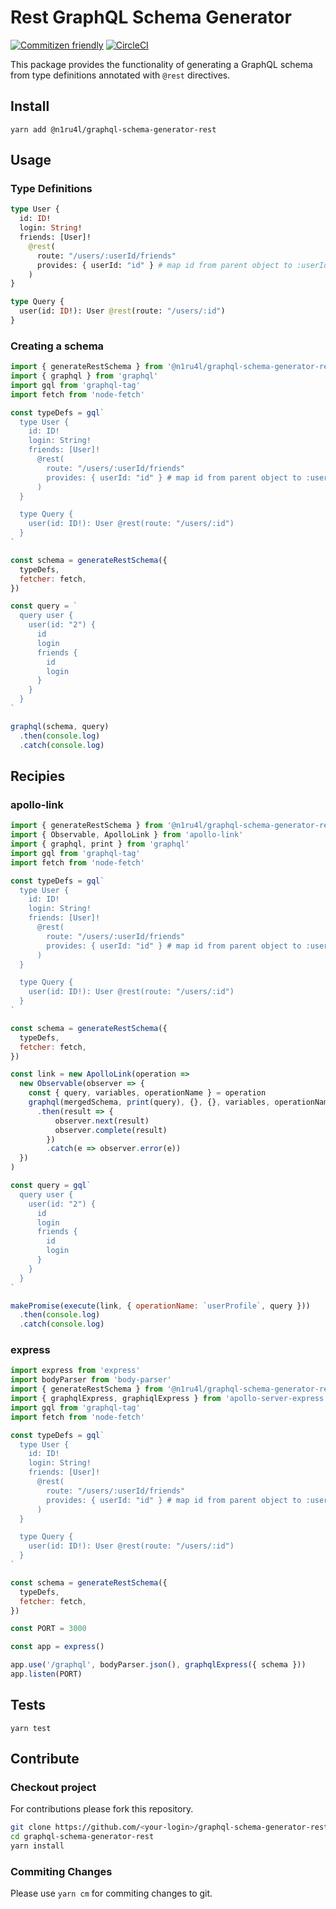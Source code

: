 # Rest GraphQL Schema Generator

[![Commitizen friendly](https://img.shields.io/badge/commitizen-friendly-brightgreen.svg)](http://commitizen.github.io/cz-cli/)
[![CircleCI](https://circleci.com/gh/n1ru4l/graphql-schema-generator-rest.svg?style=svg)](https://circleci.com/gh/n1ru4l/graphql-schema-generator-rest)

This package provides the functionality of generating a GraphQL schema from type definitions annotated with `@rest` directives.

## Install

```shell
yarn add @n1ru4l/graphql-schema-generator-rest
```

## Usage

### Type Definitions

```graphql
type User {
  id: ID!
  login: String!
  friends: [User]!
    @rest(
      route: "/users/:userId/friends"
      provides: { userId: "id" } # map id from parent object to :userId route param
    )
}

type Query {
  user(id: ID!): User @rest(route: "/users/:id")
}
```

### Creating a schema

```javascript
import { generateRestSchema } from '@n1ru4l/graphql-schema-generator-rest'
import { graphql } from 'graphql'
import gql from 'graphql-tag'
import fetch from 'node-fetch'

const typeDefs = gql`
  type User {
    id: ID!
    login: String!
    friends: [User]!
      @rest(
        route: "/users/:userId/friends"
        provides: { userId: "id" } # map id from parent object to :userId route param
      )
  }

  type Query {
    user(id: ID!): User @rest(route: "/users/:id")
  }
`

const schema = generateRestSchema({
  typeDefs,
  fetcher: fetch,
})

const query = `
  query user {
    user(id: "2") {
      id
      login
      friends {
        id
        login
      }
    }
  }
`

graphql(schema, query)
  .then(console.log)
  .catch(console.log)
```

## Recipies

### apollo-link

```javascript
import { generateRestSchema } from '@n1ru4l/graphql-schema-generator-rest'
import { Observable, ApolloLink } from 'apollo-link'
import { graphql, print } from 'graphql'
import gql from 'graphql-tag'
import fetch from 'node-fetch'

const typeDefs = gql`
  type User {
    id: ID!
    login: String!
    friends: [User]!
      @rest(
        route: "/users/:userId/friends"
        provides: { userId: "id" } # map id from parent object to :userId route param
      )
  }

  type Query {
    user(id: ID!): User @rest(route: "/users/:id")
  }
`

const schema = generateRestSchema({
  typeDefs,
  fetcher: fetch,
})

const link = new ApolloLink(operation =>
  new Observable(observer => {
    const { query, variables, operationName } = operation
    graphql(mergedSchema, print(query), {}, {}, variables, operationName)
      .then(result => {
          observer.next(result)
          observer.complete(result)
        })
        .catch(e => observer.error(e))
  })
)

const query = gql`
  query user {
    user(id: "2") {
      id
      login
      friends {
        id
        login
      }
    }
  }
`

makePromise(execute(link, { operationName: `userProfile`, query }))
  .then(console.log)
  .catch(console.log)
```

### express

```javascript
import express from 'express'
import bodyParser from 'body-parser'
import { generateRestSchema } from '@n1ru4l/graphql-schema-generator-rest'
import { graphqlExpress, graphiqlExpress } from 'apollo-server-express'
import gql from 'graphql-tag'
import fetch from 'node-fetch'

const typeDefs = gql`
  type User {
    id: ID!
    login: String!
    friends: [User]!
      @rest(
        route: "/users/:userId/friends"
        provides: { userId: "id" } # map id from parent object to :userId route param
      )
  }

  type Query {
    user(id: ID!): User @rest(route: "/users/:id")
  }
`

const schema = generateRestSchema({
  typeDefs,
  fetcher: fetch,
})

const PORT = 3000

const app = express()

app.use('/graphql', bodyParser.json(), graphqlExpress({ schema }))
app.listen(PORT)
```

## Tests

```shell
yarn test
```

## Contribute

### Checkout project

For contributions please fork this repository.

```bash
git clone https://github.com/<your-login>/graphql-schema-generator-rest.git
cd graphql-schema-generator-rest
yarn install
```

### Commiting Changes

Please use `yarn cm` for commiting changes to git.
